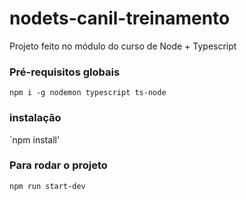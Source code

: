 # nodets-canil-treinamento
Projeto feito no módulo do curso de Node + Typescript

### Pré-requisitos globais
`npm i -g nodemon typescript ts-node`

### instalação
`npm install'

### Para rodar o projeto
`npm run start-dev`
